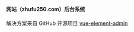 #### 网站（zhufu250.com）后台系统

解决方案来自 GitHub 开源项目 [vue-element-admin](https://github.com/PanJiaChen/vue-element-admin)
